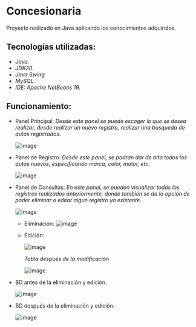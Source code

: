 # Concesionaria
Proyecto realizado en Java aplicando los conocimientos adquiridos.
## Tecnologías utilizadas:
* _Java._
* _JDK20._
* _Java Swing._
* _MySQL._
* _IDE: Apache NetBeans 19._

## Funcionamiento:
* Panel Principal: _Desde este panel se puede escoger lo que se desea realizar, desde realizar un nuevo registro, realizar una busqueda de autos registrados._
  
  ![image](https://github.com/MarioAvilacs/Concesionaria/assets/150724904/ed62d361-ed03-4b5f-b4dd-2436e9782292)

* Panel de Registro: _Desde este panel, se podran dar de alta todos los autos nuevos, especificando marca, color, motor, etc._

  ![image](https://github.com/MarioAvilacs/Concesionaria/assets/150724904/7eee56fe-9f38-476c-8226-2137c0e4b96c)

* Panel de Consultas: _En este panel, se pueden visualizar todas los registros realizados anteriormente, donde también se da la opción de poder eliminar o editar algun registro ya existente._

  ![image](https://github.com/MarioAvilacs/Concesionaria/assets/150724904/e35b77bb-dacf-4fa2-87ee-3da05cd55284)

  * Eliminación:
    ![image](https://github.com/MarioAvilacs/Concesionaria/assets/150724904/5bd99472-187a-4e81-81a9-b236971560eb)

  * Edición:
    
    ![image](https://github.com/MarioAvilacs/Concesionaria/assets/150724904/b002e41b-5c6d-42f3-a8fb-97d3afb80c99)

    _Tabla después de la modificación_

    ![image](https://github.com/MarioAvilacs/Concesionaria/assets/150724904/6675e54c-45a9-4cd3-98c4-9dd44c225c42)

* BD antes de la eliminación y edición.

  ![image](https://github.com/MarioAvilacs/Concesionaria/assets/150724904/7a425410-9dbd-4eae-b77b-3af4df979226)

* BD después de la eliminación y edición.

  ![image](https://github.com/MarioAvilacs/Concesionaria/assets/150724904/40dccafb-1bc9-4346-838c-be4f36fc8375)
